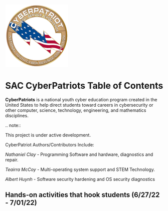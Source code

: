 ![Banner](/img/cyberpatriot_A528E0326810D.png?raw=true) 

SAC CyberPatriots Table of Contents
===================================

**CyberPatriots** is a national youth cyber education program created in the United States to help direct students toward careers in cybersecurity or other computer, science, technology, engineering, and mathematics disciplines.

.. note::

   This project is under active development.
   
   CyberPatriot Authors/Contributors Include:
   
   *Nathaniel Clay* - Programming Software and hardware, diagnostics and repair.
   
   *Teairra McCoy* - Multi-operating system support and STEM Technology.
   
   *Albert Huynh* - Software security hardening and OS security diagnostics

Hands-on activities that hook students (6/27/22 - 7/01/22)
--------


